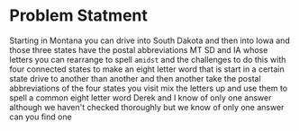 Problem Statment
=
Starting in Montana you can drive into South Dakota and then into Iowa and those three states have the postal abbreviations MT SD and IA whose letters you can rearrange to spell `amidst` and the challenges to do this with four connected states to make an eight letter word that is start in a certain state drive to another than another and then another take the postal abbreviations of the four states you visit mix the letters up and use them to spell a common eight letter word Derek and I know of only one answer although we haven't checked thoroughly but we know of only one answer can you find one


